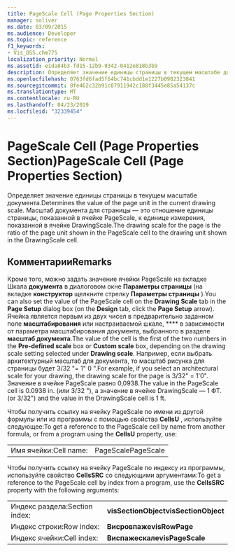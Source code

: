 ```yaml
---
title: PageScale Cell (Page Properties Section)
manager: soliver
ms.date: 03/09/2015
ms.audience: Developer
ms.topic: reference
f1_keywords:
- Vis_DSS.chm775
localization_priority: Normal
ms.assetid: e1da84b3-fd15-12b9-9342-0412e818b3b9
description: Определяет значение единицы страницы в текущем масштабе документа. Масштаб документа для страницы — это отношение единицы страницы, показанной в ячейке PageScale, к единице измерения, показанной в ячейке DrawingScale.
ms.openlocfilehash: 0763fd6fad5f64bc741cbdd1e1227b0982323841
ms.sourcegitcommit: 8fe462c32b91c87911942c188f3445e85a54137c
ms.translationtype: MT
ms.contentlocale: ru-RU
ms.lasthandoff: 04/23/2019
ms.locfileid: "32339454"
---
```

# <a name="pagescale-cell-page-properties-section"></a><span data-ttu-id="bd1c2-104">PageScale Cell (Page Properties Section)</span><span class="sxs-lookup"><span data-stu-id="bd1c2-104">PageScale Cell (Page Properties Section)</span></span>

<span data-ttu-id="bd1c2-105">Определяет значение единицы страницы в текущем масштабе документа.</span><span class="sxs-lookup"><span data-stu-id="bd1c2-105">Determines the value of the page unit in the current drawing scale.</span></span> <span data-ttu-id="bd1c2-106">Масштаб документа для страницы — это отношение единицы страницы, показанной в ячейке PageScale, к единице измерения, показанной в ячейке DrawingScale.</span><span class="sxs-lookup"><span data-stu-id="bd1c2-106">The drawing scale for the page is the ratio of the page unit shown in the PageScale cell to the drawing unit shown in the DrawingScale cell.</span></span>
  
## <a name="remarks"></a><span data-ttu-id="bd1c2-107">Комментарии</span><span class="sxs-lookup"><span data-stu-id="bd1c2-107">Remarks</span></span>

<span data-ttu-id="bd1c2-108">Кроме того, можно задать значение ячейки PageScale на вкладке Шкала **документа** в диалоговом окне **Параметры страницы** (на вкладке **конструктор** щелкните стрелку **Параметры страницы** ).</span><span class="sxs-lookup"><span data-stu-id="bd1c2-108">You can also set the value of the PageScale cell on the **Drawing Scale** tab in the **Page Setup** dialog box (on the **Design** tab, click the **Page Setup** arrow).</span></span> <span data-ttu-id="bd1c2-109">Ячейка является первым из двух чисел в предварительно заданном поле **масштабирования** или настраиваемой шкале, \*\*\*\* в зависимости от параметра масштабирования документа, выбранного в разделе **масштаб документа**.</span><span class="sxs-lookup"><span data-stu-id="bd1c2-109">The value of the cell is the first of the two numbers in the **Pre-defined scale** box or **Custom scale** box, depending on the drawing scale setting selected under **Drawing scale**.</span></span> <span data-ttu-id="bd1c2-110">Например, если выбрать архитектурный масштаб для документа, то масштаб рисунка для страницы будет 3/32 "= 1" 0 ".</span><span class="sxs-lookup"><span data-stu-id="bd1c2-110">For example, if you select an architectural scale for your drawing, the drawing scale for the page is 3/32" = 1'0".</span></span> <span data-ttu-id="bd1c2-111">Значение в ячейке PageScale равно 0,0938.</span><span class="sxs-lookup"><span data-stu-id="bd1c2-111">The value in the PageScale cell is 0.0938 in.</span></span> <span data-ttu-id="bd1c2-112">(или 3/32 "), а значение в ячейке DrawingScale — 1 ФТ.</span><span class="sxs-lookup"><span data-stu-id="bd1c2-112">(or 3/32") and the value in the DrawingScale cell is 1 ft.</span></span>
  
<span data-ttu-id="bd1c2-113">Чтобы получить ссылку на ячейку PageScale по имени из другой формулы или из программы с помощью свойства **CellsU** , используйте следующее:</span><span class="sxs-lookup"><span data-stu-id="bd1c2-113">To get a reference to the PageScale cell by name from another formula, or from a program using the **CellsU** property, use:</span></span> 
  
|||
|:-----|:-----|
|<span data-ttu-id="bd1c2-114">Имя ячейки:</span><span class="sxs-lookup"><span data-stu-id="bd1c2-114">Cell name:</span></span>  <br/> |<span data-ttu-id="bd1c2-115">PageScale</span><span class="sxs-lookup"><span data-stu-id="bd1c2-115">PageScale</span></span>  <br/> |
   
<span data-ttu-id="bd1c2-116">Чтобы получить ссылку на ячейку PageScale по индексу из программы, используйте свойство **CellsSRC** со следующими аргументами:</span><span class="sxs-lookup"><span data-stu-id="bd1c2-116">To get a reference to the PageScale cell by index from a program, use the **CellsSRC** property with the following arguments:</span></span> 
  
|||
|:-----|:-----|
|<span data-ttu-id="bd1c2-117">Индекс раздела:</span><span class="sxs-lookup"><span data-stu-id="bd1c2-117">Section index:</span></span>  <br/> |<span data-ttu-id="bd1c2-118">**visSectionObject**</span><span class="sxs-lookup"><span data-stu-id="bd1c2-118">**visSectionObject**</span></span> <br/> |
|<span data-ttu-id="bd1c2-119">Индекс строки:</span><span class="sxs-lookup"><span data-stu-id="bd1c2-119">Row index:</span></span>  <br/> |<span data-ttu-id="bd1c2-120">**Висровпаже**</span><span class="sxs-lookup"><span data-stu-id="bd1c2-120">**visRowPage**</span></span> <br/> |
|<span data-ttu-id="bd1c2-121">Индекс ячейки:</span><span class="sxs-lookup"><span data-stu-id="bd1c2-121">Cell index:</span></span>  <br/> |<span data-ttu-id="bd1c2-122">**Виспажескале**</span><span class="sxs-lookup"><span data-stu-id="bd1c2-122">**visPageScale**</span></span> <br/> |
   


